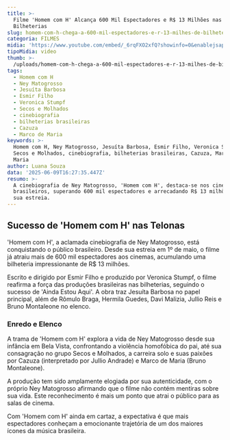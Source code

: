 ```yaml
---
title: >-
  Filme 'Homem com H' Alcança 600 Mil Espectadores e R$ 13 Milhões nas
  Bilheterias
slug: homem-com-h-chega-a-600-mil-espectadores-e-r-13-milhes-de-bilheteria
categoria: FILMES
midia: 'https://www.youtube.com/embed/_6rqFXO2xfQ?showinfo=0&enablejsapi=1'
tipoMidia: video
thumb: >-
  /uploads/homem-com-h-chega-a-600-mil-espectadores-e-r-13-milhes-de-bilheteria-thumb.png
tags:
  - Homem com H
  - Ney Matogrosso
  - Jesuíta Barbosa
  - Esmir Filho
  - Veronica Stumpf
  - Secos e Molhados
  - cinebiografia
  - bilheterias brasileiras
  - Cazuza
  - Marco de Maria
keywords: >-
  Homem com H, Ney Matogrosso, Jesuíta Barbosa, Esmir Filho, Veronica Stumpf,
  Secos e Molhados, cinebiografia, bilheterias brasileiras, Cazuza, Marco de
  Maria
author: Luana Souza
data: '2025-06-09T16:27:35.447Z'
resumo: >-
  A cinebiografia de Ney Matogrosso, 'Homem com H', destaca-se nos cinemas
  brasileiros, superando 600 mil espectadores e arrecadando R$ 13 milhões desde
  sua estreia.
---
```


## Sucesso de 'Homem com H' nas Telonas

'Homem com H', a aclamada cinebiografia de Ney Matogrosso, está conquistando o público brasileiro. Desde sua estreia em 1º de maio, o filme já atraiu mais de 600 mil espectadores aos cinemas, acumulando uma bilheteria impressionante de R$ 13 milhões.

Escrito e dirigido por Esmir Filho e produzido por Veronica Stumpf, o filme reafirma a força das produções brasileiras nas bilheterias, seguindo o sucesso de 'Ainda Estou Aqui'. A obra traz Jesuíta Barbosa no papel principal, além de Rômulo Braga, Hermila Guedes, Davi Malizia, Jullio Reis e Bruno Montaleone no elenco.

### Enredo e Elenco

A trama de 'Homem com H' explora a vida de Ney Matogrosso desde sua infância em Bela Vista, confrontando a violência homofóbica do pai, até sua consagração no grupo Secos e Molhados, a carreira solo e suas paixões por Cazuza (interpretado por Jullio Andrade) e Marco de Maria (Bruno Montaleone).

A produção tem sido amplamente elogiada por sua autenticidade, com o próprio Ney Matogrosso afirmando que o filme não contém mentiras sobre sua vida. Este reconhecimento é mais um ponto que atrai o público para as salas de cinema.

Com 'Homem com H' ainda em cartaz, a expectativa é que mais espectadores conheçam a emocionante trajetória de um dos maiores ícones da música brasileira.
